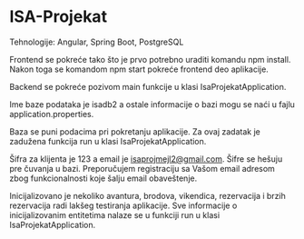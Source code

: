 # ISA-Projekat

Tehnologije: Angular, Spring Boot, PostgreSQL

Frontend se pokreće tako što je prvo potrebno uraditi komandu npm install. Nakon toga se komandom npm start pokreće frontend deo aplikacije.

Backend se pokreće pozivom main funkcije u klasi IsaProjekatApplication.

Ime baze podataka je isadb2 a ostale informacije o bazi mogu se naći u fajlu application.properties.

Baza se puni podacima pri pokretanju aplikacije. Za ovaj zadatak je zadužena funkcija run u klasi IsaProjekatApplication.

Šifra za klijenta je 123 a email je isaprojmejl2@gmail.com. Šifre se hešuju pre čuvanja u bazi. Preporučujem registraciju sa Vašom email adresom zbog funkcionalnosti koje šalju email obaveštenje.

Inicijalizovano je nekoliko avantura, brodova, vikendica, rezervacija i brzih rezervacija radi lakšeg testiranja aplikacije. Sve informacije o inicijalizovanim entitetima nalaze se u funkciji run u klasi IsaProjekatApplication.

